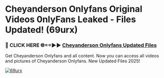# Cheyanderson Onlyfans Original Videos 0nlyFans Leaked - Files Updated! (69urx)

<h3>🔴 CLICK HERE 🌐==►► <a href="https://tinyurl.com/2m67pmp6" rel="nofollow">Cheyanderson Onlyfans Updated Files</a></h3>

Get Cheyanderson Onlyfans and all content. Now you can access all videos and pictures of Cheyanderson Onlyfans. New Updated Files 2025!

[![69urx](https://i.imgur.com/H4QAA4z.gif)](https://tinyurl.com/2m67pmp6)